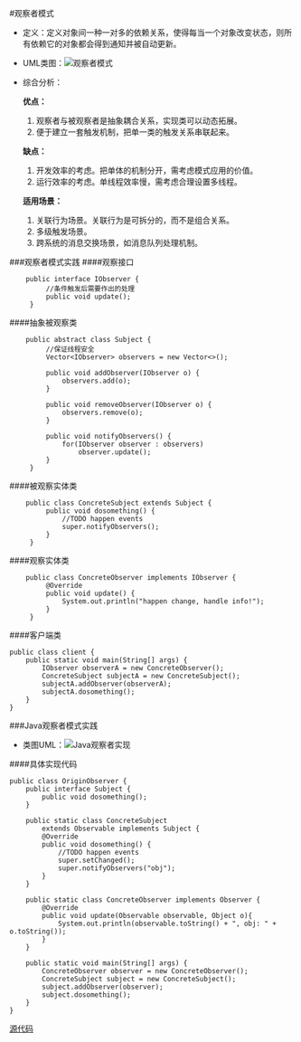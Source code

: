 #观察者模式
* 定义：定义对象间一种一对多的依赖关系，使得每当一个对象改变状态，则所有依赖它的对象都会得到通知并被自动更新。
* UML类图：![观察者模式](https://upload-images.jianshu.io/upload_images/1933808-82dda5733f389ed6.png?imageMogr2/auto-orient/strip%7CimageView2/2/w/1240)


* 综合分析：

	**优点：**
 	
 	1. 观察者与被观察者是抽象耦合关系，实现类可以动态拓展。
	2. 便于建立一套触发机制，把单一类的触发关系串联起来。

	**缺点：**
	
	1. 开发效率的考虑。把单体的机制分开，需考虑模式应用的价值。
	2. 运行效率的考虑。单线程效率慢，需考虑合理设置多线程。

	**适用场景：**
	
	1. 关联行为场景。关联行为是可拆分的，而不是组合关系。
	2. 多级触发场景。
	3. 跨系统的消息交换场景，如消息队列处理机制。

###观察者模式实践
####观察接口
```
	public interface IObserver {
		 //条件触发后需要作出的处理
		 public void update();
	 }
```
####抽象被观察类
```
	public abstract class Subject {
		 //保证线程安全
		 Vector<IObserver> observers = new Vector<>();
		 
		 public void addObserver(IObserver o) {
			 observers.add(o);
		 }
		 
		 public void removeObserver(IObserver o) {
			 observers.remove(o);
		 }
		 
		 public void notifyObservers() {
			 for(IObserver observer : observers)
				 observer.update();
		 }
	 }
```
####被观察实体类
```
	public class ConcreteSubject extends Subject {
		 public void dosomething() {
			 //TODO happen events
			 super.notifyObservers();
		 }
	 }
```
####观察实体类
```
	public class ConcreteObserver implements IObserver {
		 @Override
		 public void update() {
			 System.out.println("happen change, handle info!");
		 }
	 }
```
####客户端类
```
public class client {
	public static void main(String[] args) {
		IObserver observerA = new ConcreteObserver();
		ConcreteSubject subjectA = new ConcreteSubject();
		subjectA.addObserver(observerA);
		subjectA.dosomething();
	}
}
```

###Java观察者模式实践
* 类图UML：![Java观察者实现](https://upload-images.jianshu.io/upload_images/1933808-5bbfc621023d578e.png?imageMogr2/auto-orient/strip%7CimageView2/2/w/1240)

####具体实现代码
```
public class OriginObserver {
	public interface Subject {
		public void dosomething();
	}
	
	public static class ConcreteSubject 
		extends Observable implements Subject {
		@Override
		public void dosomething() {
			//TODO happen events
			super.setChanged();
			super.notifyObservers("obj");
		}
	}
	
	public static class ConcreteObserver implements Observer {
		@Override
		public void update(Observable observable, Object o){
			System.out.println(observable.toString() + ", obj: " + o.toString());
		}
	}
	
	public static void main(String[] args) {
		ConcreteObserver observer = new ConcreteObserver();
		ConcreteSubject subject = new ConcreteSubject();
		subject.addObserver(observer);
		subject.dosomething();
	}
}
```
[源代码](https://github.com/Mr-Jason-Sam/DesiginMode/tree/master/src/Observer)